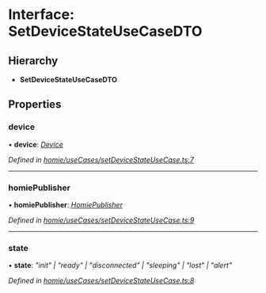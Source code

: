 # Interface: SetDeviceStateUseCaseDTO

## Hierarchy

* **SetDeviceStateUseCaseDTO**

## Properties

###  device

• **device**: *[Device](../classes/device.md)*

*Defined in [homie/useCases/setDeviceStateUseCase.ts:7](https://github.com/AlejandroHerr/homieiot.ts/blob/5b71357/src/homie/useCases/setDeviceStateUseCase.ts#L7)*

___

###  homiePublisher

• **homiePublisher**: *[HomiePublisher](../classes/homiepublisher.md)*

*Defined in [homie/useCases/setDeviceStateUseCase.ts:9](https://github.com/AlejandroHerr/homieiot.ts/blob/5b71357/src/homie/useCases/setDeviceStateUseCase.ts#L9)*

___

###  state

• **state**: *"init" | "ready" | "disconnected" | "sleeping" | "lost" | "alert"*

*Defined in [homie/useCases/setDeviceStateUseCase.ts:8](https://github.com/AlejandroHerr/homieiot.ts/blob/5b71357/src/homie/useCases/setDeviceStateUseCase.ts#L8)*
